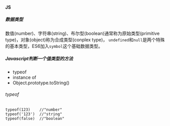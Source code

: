 #### JS
##### 数据类型
数值(number)、字符串(string)、布尔型(boolean)通常称为原始类型(primitive type)，对象(object)称为合成类型(conplex type)，
`undefined`和`null`是两个特殊的基本类型，ES6加入`symbol`这个基础数据类型。
##### Javascript判断一个值类型的方法
* typeof
* instance of
* Object.prototype.toString()
###### typeof
```
typeof(123)    //"number"
typeof('123')  //"string"
typeof(false)  //"boolean"
```